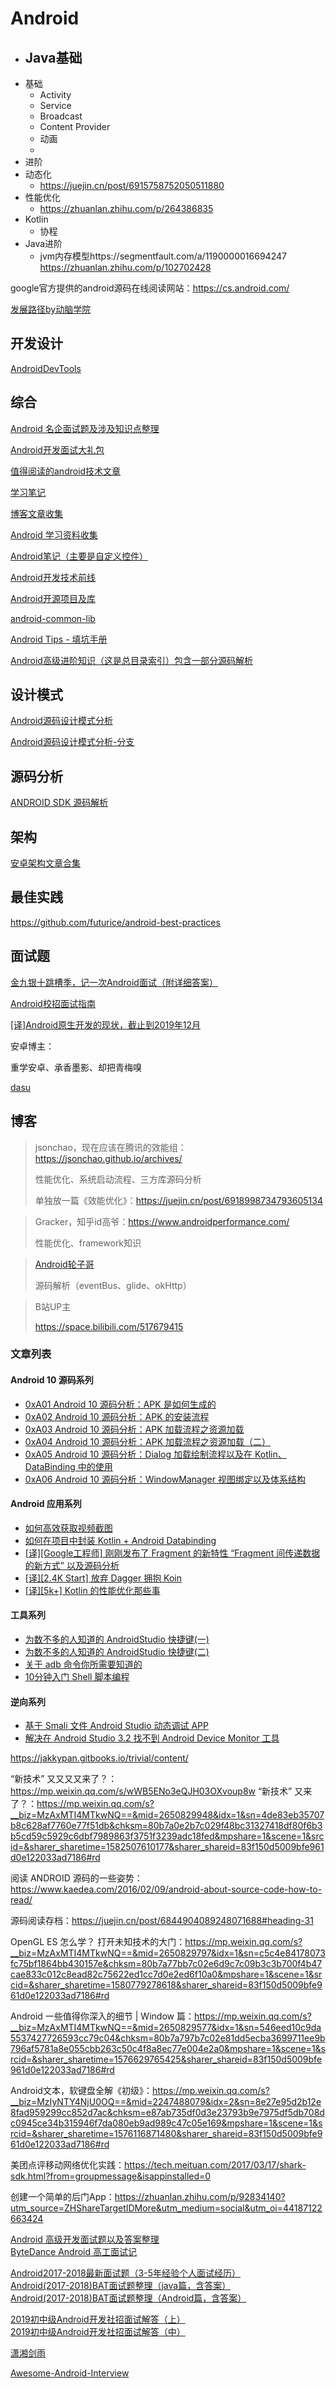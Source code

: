 # Android

- Java基础
    - 
- 基础
    - Activity
    - Service
    - Broadcast
    - Content Provider
    - 动画
    - 
- 进阶
- 动态化
    - https://juejin.cn/post/6915758752050511880
- 性能优化
    - https://zhuanlan.zhihu.com/p/264386835
- Kotlin
    - 协程
- Java进阶
    - jvm内存模型https://segmentfault.com/a/1190000016694247 https://zhuanlan.zhihu.com/p/102702428

google官方提供的android源码在线阅读网站：https://cs.android.com/

[发展路径by动脑学院](http://naotu.baidu.com/file/ef0ba1de6bb36752c349591bfcae265b?qq-pf-to=pcqq.c2c)

## 开发设计

[AndroidDevTools](https://github.com/inferjay/AndroidDevTools)

## 综合
[Android 名企面试题及涉及知识点整理](https://github.com/Mr-YangCheng/ForAndroidInterview)

[Android开发面试大礼包](https://github.com/hujiaweibujidao/AndroidInterviews)

[值得阅读的android技术文章](https://github.com/zmywly8866/Worth-Reading-the-Android-technical-articles)

[学习笔记](https://github.com/GeniusVJR/LearningNotes)

[博客文章收集](https://github.com/ZQiang94/Andriod-collect-blogs)

[Android 学习资料收集](https://github.com/Freelander/Android_Data)

[Android笔记（主要是自定义控件）](https://github.com/GcsSloop/AndroidNote)

[Android开发技术前线](https://github.com/hehonghui/android-tech-frontier)

[Android开源项目及库](https://github.com/Tim9Liu9/TimLiu-Android)

[android-common-lib](https://github.com/Trinea/android-common)

[Android Tips - 填坑手册](https://github.com/tangqi92/Android-Tips)

[Android高级进阶知识（这是总目录索引）包含一部分源码解析](https://www.jianshu.com/p/0680be542f6e)

## 设计模式
[Android源码设计模式分析](https://github.com/simple-android-framework/android_design_patterns_analysis)

[Android源码设计模式分析-分支](https://github.com/simple-android-framework-exchange/android_design_patterns_analysis)

## 源码分析
[ANDROID SDK 源码解析](https://github.com/LittleFriendsGroup/AndroidSdkSourceAnalysis)

## 架构

[安卓架构文章合集](https://github.com/CameloeAnthony/AndroidArchitectureCollection)

## 最佳实践
https://github.com/futurice/android-best-practices

## 面试题

[金九银十跳槽季，记一次Android面试（附详细答案）](https://juejin.im/post/5d8b9387f265da5ba12cd2f0#heading-4)

[ Android校招面试指南](https://lrh1993.gitbooks.io/android_interview_guide/content/)



[[译]Android原生开发的现状，截止到2019年12月](https://juejin.im/post/5e0eb606f265da5d0d435b88#heading-11)





安卓博主：

重学安卓、承香墨影、却把青梅嗅

[dasu](https://www.cnblogs.com/dasusu/)



## 博客

> jsonchao，现在应该在腾讯的效能组：https://jsonchao.github.io/archives/
>
> 性能优化、系统启动流程、三方库源码分析
>
> 单独放一篇《效能优化》：https://juejin.cn/post/6918998734793605134

> Gracker，知乎id高爷：https://www.androidperformance.com/
>
> 性能优化、framework知识

> [Android轮子哥](https://www.jianshu.com/u/f7bb67d86765)
>
> 源码解析（eventBus、glide、okHttp）

> B站UP主
>
> https://space.bilibili.com/517679415

### 文章列表

#### Android 10 源码系列

- [0xA01 Android 10 源码分析：APK 是如何生成的](https://juejin.im/post/5e4366c3f265da57397e1189)
- [0xA02 Android 10 源码分析：APK 的安装流程](https://juejin.im/post/5e5a1e6a6fb9a07cb427d8cd)
- [0xA03 Android 10 源码分析：APK 加载流程之资源加载](https://juejin.im/post/5e6c8c14f265da574b792a1a)
- [0xA04 Android 10 源码分析：APK 加载流程之资源加载（二）](https://juejin.im/post/5e7f0f2c51882573c4676bc7)
- [0xA05 Android 10 源码分析：Dialog 加载绘制流程以及在 Kotlin、DataBinding 中的使用](https://juejin.im/post/5e9199db6fb9a03c7916f635)
- [0xA06 Android 10 源码分析：WindowManager 视图绑定以及体系结构](https://juejin.im/post/5ead0b865188256d545fd2f8)

#### Android 应用系列

- [如何高效获取视频截图](https://juejin.im/post/5d11d8835188251c10631ffd)
- [如何在项目中封装 Kotlin + Android Databinding](https://juejin.im/post/5e9c434a51882573663f6cc6)
- [[译\][Google工程师] 刚刚发布了 Fragment 的新特性 “Fragment 间传递数据的新方式” 以及源码分析](https://juejin.im/post/5eb58da05188256d6d6bb248)
- [[译\][2.4K Start] 放弃 Dagger 拥抱 Koin](https://juejin.im/post/5ebc1eb8e51d454dcf45744e?utm_source=gold_browser_extension)
- [[译\][5k+] Kotlin 的性能优化那些事](https://juejin.im/post/5ec0f3afe51d454db11f8a94#heading-7)

#### 工具系列

- [为数不多的人知道的 AndroidStudio 快捷键(一)](https://juejin.im/post/5df4933e518825126e639d62)
- [为数不多的人知道的 AndroidStudio 快捷键(二)](https://juejin.im/post/5df986d66fb9a016613903da)
- [关于 adb 命令你所需要知道的](https://juejin.im/post/5d57cfff51882505a87a8526)
- [10分钟入门 Shell 脚本编程](https://juejin.im/post/5a6378055188253dc332130a)

#### 逆向系列

- [基于 Smali 文件 Android Studio 动态调试 APP](https://juejin.im/post/5c8ce8b76fb9a049e30900bf)
- [解决在 Android Studio 3.2 找不到 Android Device Monitor 工具](https://juejin.im/post/5c556ff7f265da2dbe02ba3c)



https://jakkypan.gitbooks.io/trivial/content/


“新技术” 又又又又来了？：https://mp.weixin.qq.com/s/wWB5ENo3eQJH03OXvoup8w
“新技术” 又来了？：https://mp.weixin.qq.com/s?__biz=MzAxMTI4MTkwNQ==&mid=2650829948&idx=1&sn=4de83eb35707b8c628af7760e77f51db&chksm=80b7a0e2b7c029f48bc31327418df80f6b3b5cd59c5929c6dbf7989863f3751f3239adc18fed&mpshare=1&scene=1&srcid=&sharer_sharetime=1582507610177&sharer_shareid=83f150d5009bfe961d0e122033ad7186#rd

阅读 ANDROID 源码的一些姿势：https://www.kaedea.com/2016/02/09/android-about-source-code-how-to-read/

源码阅读存档：https://juejin.cn/post/6844904089248071688#heading-31

OpenGL ES 怎么学？ 打开未知技术的大门：https://mp.weixin.qq.com/s?__biz=MzAxMTI4MTkwNQ==&mid=2650829797&idx=1&sn=c5c4e84178073fc75bf1864bb430157e&chksm=80b7a77bb7c02e6d9c7c09b3c3b700f4b47cae833c012c8ead82c75622ed1cc7d0e2ed6f10a0&mpshare=1&scene=1&srcid=&sharer_sharetime=1580779278618&sharer_shareid=83f150d5009bfe961d0e122033ad7186#rd

Android 一些值得你深入的细节 | Window 篇：https://mp.weixin.qq.com/s?__biz=MzAxMTI4MTkwNQ==&mid=2650829577&idx=1&sn=546eed10c9da5537427726593cc79c04&chksm=80b7a797b7c02e81dd5ecba3699711ee9b796af5781a8e055cbb263c50c4f8a8ec77e004e2a0&mpshare=1&scene=1&srcid=&sharer_sharetime=1576629765425&sharer_shareid=83f150d5009bfe961d0e122033ad7186#rd

Android文本，软键盘全解《初级》：https://mp.weixin.qq.com/s?__biz=MzIyNTY4NjU0OQ==&mid=2247488079&idx=2&sn=8e27e95d2b12e8fad959299cc852d7ac&chksm=e87ab735df0d3e23793b9e7975df5db708dc0945ce34b315946f7da080eb9ad989c47c05e169&mpshare=1&scene=1&srcid=&sharer_sharetime=1576116871480&sharer_shareid=83f150d5009bfe961d0e122033ad7186#rd

美团点评移动网络优化实践：https://tech.meituan.com/2017/03/17/shark-sdk.html?from=groupmessage&isappinstalled=0

创建一个简单的后门App：https://zhuanlan.zhihu.com/p/92834140?utm_source=ZHShareTargetIDMore&utm_medium=social&utm_oi=44187122663424


[Android 高级开发面试题以及答案整理](https://juejin.im/post/5c8b1bd56fb9a049e12b1692#heading-11)  
[ByteDance Android 高工面试记](https://juejin.im/entry/5c9c6ad35188252c49505d8c)

[Android2017-2018最新面试题（3-5年经验个人面试经历）](https://www.jianshu.com/p/de11b16946f4)  
[Android(2017-2018)BAT面试题整理（java篇，含答案）](https://www.jianshu.com/p/7de76a9646fc)  
[Android(2017-2018)BAT面试题整理（Android篇，含答案）](https://www.jianshu.com/p/4115bcf9f92e)

[2019初中级Android开发社招面试解答（上）](https://juejin.im/post/5c8211fee51d453a136e36b0)  
[2019初中级Android开发社招面试解答（中）](https://juejin.im/post/5c85cead5188257c6703af47#heading-31)

[潇湘剑雨](https://yq.aliyun.com/users/gnwvk6v2cgzi4/?spm=a2c4e.11155435.0.0.1c3146d99IBIx3&p=2)

[Awesome-Android-Interview](https://github.com/JsonChao/Awesome-Android-Interview)